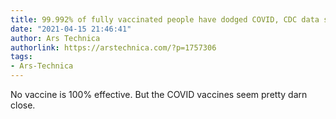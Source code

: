 ```yaml
---
title: 99.992% of fully vaccinated people have dodged COVID, CDC data shows
date: "2021-04-15 21:46:41"
author: Ars Technica
authorlink: https://arstechnica.com/?p=1757306
tags:
- Ars-Technica
---
```

No vaccine is 100% effective. But the COVID vaccines seem pretty darn close. 